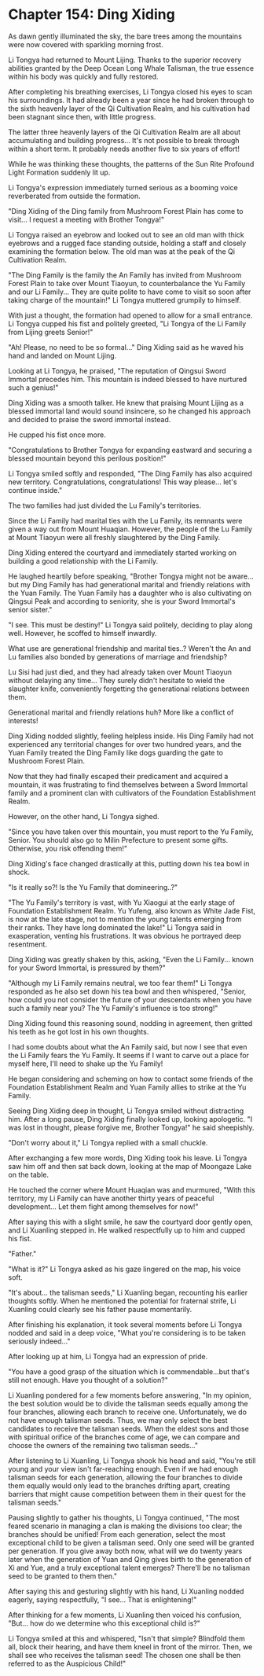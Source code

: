 # Chapter 154: Ding Xiding

As dawn gently illuminated the sky, the bare trees among the mountains were now covered with sparkling morning frost.

Li Tongya had returned to Mount Lijing. Thanks to the superior recovery abilities granted by the Deep Ocean Long Whale Talisman, the true essence within his body was quickly and fully restored.

After completing his breathing exercises, Li Tongya closed his eyes to scan his surroundings. It had already been a year since he had broken through to the sixth heavenly layer of the Qi Cultivation Realm, and his cultivation had been stagnant since then, with little progress.

The latter three heavenly layers of the Qi Cultivation Realm are all about accumulating and building progress... It's not possible to break through within a short term. It probably needs another five to six years of effort!

While he was thinking these thoughts, the patterns of the Sun Rite Profound Light Formation suddenly lit up.

Li Tongya's expression immediately turned serious as a booming voice reverberated from outside the formation.

"Ding Xiding of the Ding family from Mushroom Forest Plain has come to visit... I request a meeting with Brother Tongya!"

Li Tongya raised an eyebrow and looked out to see an old man with thick eyebrows and a rugged face standing outside, holding a staff and closely examining the formation below. The old man was at the peak of the Qi Cultivation Realm.

"The Ding Family is the family the An Family has invited from Mushroom Forest Plain to take over Mount Tiaoyun, to counterbalance the Yu Family and our Li Family... They are quite polite to have come to visit so soon after taking charge of the mountain!" Li Tongya muttered grumpily to himself.

With just a thought, the formation had opened to allow for a small entrance. Li Tongya cupped his fist and politely greeted, "Li Tongya of the Li Family from Lijing greets Senior!"

"Ah! Please, no need to be so formal..." Ding Xiding said as he waved his hand and landed on Mount Lijing.

Looking at Li Tongya, he praised, "The reputation of Qingsui Sword Immortal precedes him. This mountain is indeed blessed to have nurtured such a genius!"

Ding Xiding was a smooth talker. He knew that praising Mount Lijing as a blessed immortal land would sound insincere, so he changed his approach and decided to praise the sword immortal instead.

He cupped his fist once more.

"Congratulations to Brother Tongya for expanding eastward and securing a blessed mountain beyond this perilous position!"

Li Tongya smiled softly and responded, "The Ding Family has also acquired new territory. Congratulations, congratulations! This way please... let's continue inside."

The two families had just divided the Lu Family's territories.

Since the Li Family had marital ties with the Lu Family, its remnants were given a way out from Mount Huaqian. However, the people of the Lu Family at Mount Tiaoyun were all freshly slaughtered by the Ding Family.

Ding Xiding entered the courtyard and immediately started working on building a good relationship with the Li Family.

He laughed heartily before speaking, "Brother Tongya might not be aware... but my Ding Family has had generational marital and friendly relations with the Yuan Family. The Yuan Family has a daughter who is also cultivating on Qingsui Peak and according to seniority, she is your Sword Immortal's senior sister."

"I see. This must be destiny!" Li Tongya said politely, deciding to play along well. However, he scoffed to himself inwardly.

What use are generational friendship and marital ties..? Weren't the An and Lu families also bonded by generations of marriage and friendship?

Lu Sisi had just died, and they had already taken over Mount Tiaoyun without delaying any time... They surely didn't hesitate to wield the slaughter knife, conveniently forgetting the generational relations between them.

Generational marital and friendly relations huh? More like a conflict of interests!

Ding Xiding nodded slightly, feeling helpless inside. His Ding Family had not experienced any territorial changes for over two hundred years, and the Yuan Family treated the Ding Family like dogs guarding the gate to Mushroom Forest Plain.

Now that they had finally escaped their predicament and acquired a mountain, it was frustrating to find themselves between a Sword Immortal family and a prominent clan with cultivators of the Foundation Establishment Realm.

However, on the other hand, Li Tongya sighed.

"Since you have taken over this mountain, you must report to the Yu Family, Senior. You should also go to Milin Prefecture to present some gifts. Otherwise, you risk offending them!"

Ding Xiding's face changed drastically at this, putting down his tea bowl in shock.

"Is it really so?! Is the Yu Family that domineering..?"

"The Yu Family's territory is vast, with Yu Xiaogui at the early stage of Foundation Establishment Realm. Yu Yufeng, also known as White Jade Fist, is now at the late stage, not to mention the young talents emerging from their ranks. They have long dominated the lake!" Li Tongya said in exasperation, venting his frustrations. It was obvious he portrayed deep resentment.

Ding Xiding was greatly shaken by this, asking, "Even the Li Family... known for your Sword Immortal, is pressured by them?"

"Although my Li Family remains neutral, we too fear them!" Li Tongya responded as he also set down his tea bowl and then whispered, "Senior, how could you not consider the future of your descendants when you have such a family near you? The Yu Family's influence is too strong!"

Ding Xiding found this reasoning sound, nodding in agreement, then gritted his teeth as he got lost in his own thoughts.

I had some doubts about what the An Family said, but now I see that even the Li Family fears the Yu Family. It seems if I want to carve out a place for myself here, I'll need to shake up the Yu Family!

He began considering and scheming on how to contact some friends of the Foundation Establishment Realm and Yuan Family allies to strike at the Yu Family.

Seeing Ding Xiding deep in thought, Li Tongya smiled without distracting him. After a long pause, Ding Xiding finally looked up, looking apologetic. "I was lost in thought, please forgive me, Brother Tongya!" he said sheepishly.

"Don't worry about it," Li Tongya replied with a small chuckle.

After exchanging a few more words, Ding Xiding took his leave. Li Tongya saw him off and then sat back down, looking at the map of Moongaze Lake on the table.

He touched the corner where Mount Huaqian was and murmured, "With this territory, my Li Family can have another thirty years of peaceful development... Let them fight among themselves for now!"

After saying this with a slight smile, he saw the courtyard door gently open, and Li Xuanling stepped in. He walked respectfully up to him and cupped his fist.

"Father."

"What is it?" Li Tongya asked as his gaze lingered on the map, his voice soft.

"It's about... the talisman seeds," Li Xuanling began, recounting his earlier thoughts softly. When he mentioned the potential for fraternal strife, Li Xuanling could clearly see his father pause momentarily.

After finishing his explanation, it took several moments before Li Tongya nodded and said in a deep voice, "What you're considering is to be taken seriously indeed..."

After looking up at him, Li Tongya had an expression of pride.

"You have a good grasp of the situation which is commendable...but that's still not enough. Have you thought of a solution?"

Li Xuanling pondered for a few moments before answering, "In my opinion, the best solution would be to divide the talisman seeds equally among the four branches, allowing each branch to receive one. Unfortunately, we do not have enough talisman seeds. Thus, we may only select the best candidates to receive the talisman seeds. When the eldest sons and those with spiritual orifice of the branches come of age, we can compare and choose the owners of the remaining two talisman seeds..."

After listening to Li Xuanling, Li Tongya shook his head and said, "You're still young and your view isn't far-reaching enough. Even if we had enough talisman seeds for each generation, allowing the four branches to divide them equally would only lead to the branches drifting apart, creating barriers that might cause competition between them in their quest for the talisman seeds."

Pausing slightly to gather his thoughts, Li Tongya continued, "The most feared scenario in managing a clan is making the divisions too clear; the branches should be unified! From each generation, select the most exceptional child to be given a talisman seed. Only one seed will be granted per generation. If you give away both now, what will we do twenty years later when the generation of Yuan and Qing gives birth to the generation of Xi and Yue, and a truly exceptional talent emerges? There'll be no talisman seed to be granted to them then."

After saying this and gesturing slightly with his hand, Li Xuanling nodded eagerly, saying respectfully, "I see... That is enlightening!"

After thinking for a few moments, Li Xuanling then voiced his confusion, "But... how do we determine who this exceptional child is?"

Li Tongya smiled at this and whispered, "Isn't that simple? Blindfold them all, block their hearing, and have them kneel in front of the mirror. Then, we shall see who receives the talisman seed! The chosen one shall be then referred to as the Auspicious Child!"
